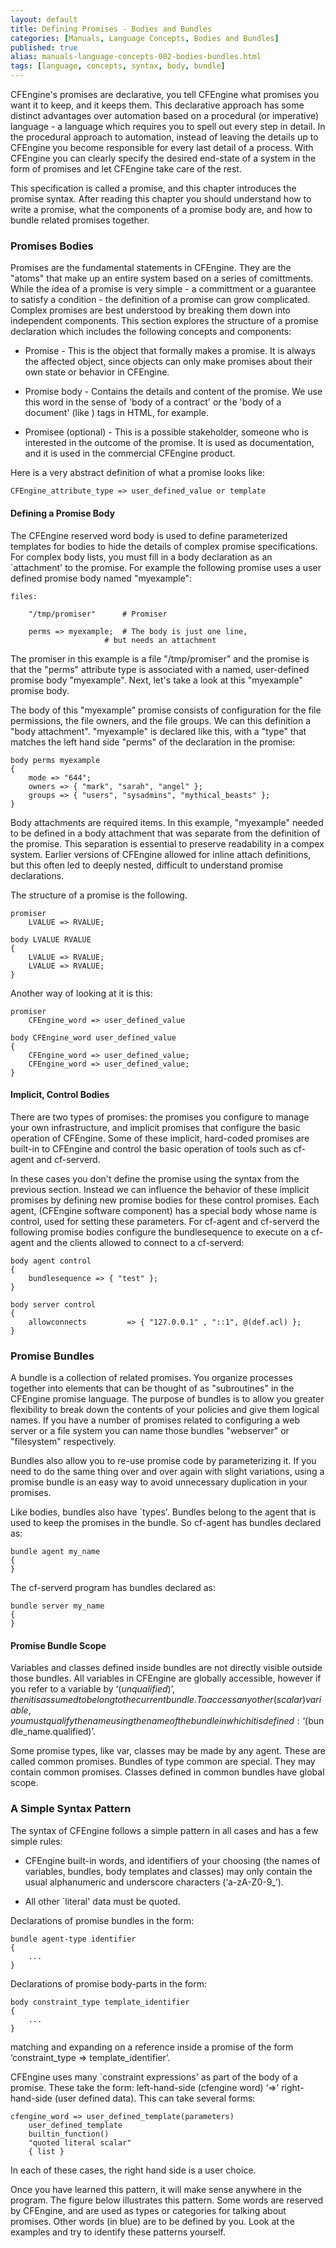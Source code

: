 ```yaml
---
layout: default
title: Defining Promises - Bodies and Bundles
categories: [Manuals, Language Concepts, Bodies and Bundles]
published: true
alias: manuals-language-concepts-002-bodies-bundles.html
tags: [language, concepts, syntax, body, bundle]
---
```


CFEngine's promises are declarative, you tell CFEngine what promises
you want it to keep, and it keeps them.  This declarative approach has
some distinct advantages over automation based on a procedural (or
imperative) language - a language which requires you to spell out
every step in detail.  In the procedural approach to automation,
instead of leaving the details up to CFEngine you become responsible
for every last detail of a process.  With CFEngine you can clearly
specify the desired end-state of a system in the form of promises and
let CFEngine take care of the rest.

This specification is called a promise, and this chapter introduces
the promise syntax.  After reading this chapter you should understand
how to write a promise, what the components of a promise body are, and
how to bundle related promises together.

### Promises Bodies

Promises are the fundamental statements in CFEngine. They are the
"atoms" that make up an entire system based on a series of
comittments.  While the idea of a promise is very simple - a
committment or a guarantee to satisfy a condition - the definition of
a promise can grow complicated.  Complex promises are best understood
by breaking them down into independent components. This section
explores the structure of a promise declaration which includes the
following concepts and components:

* Promise - This is the object that formally makes a promise. It is always
    the affected object, since objects can only make promises about
    their own state or behavior in CFEngine. 

* Promise body - Contains the details and content of the promise. We use this word in the sense of 'body of a contract' or
    the 'body of a document'  (like <body>) tags in HTML, for example.

* Promisee (optional) - This is a possible stakeholder, someone who is interested in the
    outcome of the promise. It is used as documentation, and it is
    used in the commercial CFEngine product. 

Here is a very abstract definition of what a promise looks like:

    CFEngine_attribute_type => user_defined_value or template

#### Defining a Promise Body 

The CFEngine reserved word body is used to define parameterized
templates for bodies to hide the details of complex promise
specifications. For complex body lists, you must fill in a body
declaration as an `attachment' to the promise.  For example the
following promise uses a user defined promise body named "myexample":

    files:

        "/tmp/promiser"      # Promiser

        perms => myexample;  # The body is just one line, 
                         # but needs an attachment

The promiser in this example is a file "/tmp/promiser" and the promise
is that the "perms" attribute type is associated with a named,
user-defined promise body "myexample".  Next, let's take a look at
this "myexample" promise body.

The body of this "myexample" promise consists of configuration for the
file permissions, the file owners, and the file groups.  We can this
definition a "body attachment".  "myexample" is declared like this,
with a "type" that matches the left hand side "perms" of the
declaration in the promise:

    body perms myexample
    {
        mode => "644";
        owners => { "mark", "sarah", "angel" };
        groups => { "users", "sysadmins", "mythical_beasts" };
    }

Body attachments are required items. In this example, "myexample"
needed to be defined in a body attachment that was separate from the
definition of the promise.  This separation is essential to preserve
readability in a compex system.  Earlier versions of CFEngine allowed
for inline attach definitions, but this often led to deeply nested,
difficult to understand promise declarations.

The structure of a promise is the following.

    promiser
        LVALUE => RVALUE;
     
    body LVALUE RVALUE
    {
        LVALUE => RVALUE;
        LVALUE => RVALUE;
    }

Another way of looking at it is this:

    promiser
        CFEngine_word => user_defined_value

    body CFEngine_word user_defined_value
    {
        CFEngine_word => user_defined_value;
        CFEngine_word => user_defined_value;
    }

#### Implicit, Control Bodies

There are two types of promises: the promises you configure to manage
your own infrastructure, and implicit promises that configure the
basic operation of CFEngine.  Some of these implicit, hard-coded
promises are built-in to CFEngine and control the basic operation of
tools such as cf-agent and cf-serverd.

In these cases you don't define the promise using the syntax from the
previous section.  Instead we can influence the behavior of these
implicit promises by defining new promise bodies for these control
promises. Each agent, (CFEngine software component) has a special body
whose name is control, used for setting these parameters. For cf-agent
and cf-serverd the following promise bodies configure the
bundlesequence to execute on a cf-agent and the clients allowed to
connect to a cf-serverd:

    body agent control
    { 
        bundlesequence => { "test" };
    }

    body server control
    {
        allowconnects         => { "127.0.0.1" , "::1", @(def.acl) };
    }

### Promise Bundles

A bundle is a collection of related promises.  You organize processes
together into elements that can be thought of as "subroutines" in the
CFEngine promise language. The purpose of bundles is to allow you
greater flexibility to break down the contents of your policies and
give them logical names.  If you have a number of promises related to
configuring a web server or a file system you can name those bundles
"webserver" or "filesystem" respectively.

Bundles also allow you to re-use promise code by parameterizing it.
If you need to do the same thing over and over again with slight
variations, using a promise bundle is an easy way to avoid unnecessary
duplication in your promises.

Like bodies, bundles also have `types'. Bundles belong to the agent
that is used to keep the promises in the bundle. So cf-agent has
bundles declared as:

    bundle agent my_name
    {
    }

The cf-serverd program has bundles declared as:

    bundle server my_name
    {
    }

#### Promise Bundle Scope

Variables and classes defined inside bundles are not directly visible
outside those bundles. All variables in CFEngine are globally
accessible, however if you refer to a variable by ‘$(unqualified)’,
then it is assumed to belong to the current bundle. To access any
other (scalar) variable, you must qualify the name using the name of
the bundle in which it is defined: ‘$(bundle_name.qualified)’.

Some promise types, like var, classes may be made by any agent. These
are called common promises. Bundles of type common are special. They
may contain common promises. Classes defined in common bundles have
global scope.

### A Simple Syntax Pattern

The syntax of CFEngine follows a simple pattern in all cases and has a few simple rules:

* CFEngine built-in words, and identifiers of your choosing (the names
  of variables, bundles, body templates and classes) may only contain
  the usual alphanumeric and underscore characters (‘a-zA-Z0-9_’).

* All other `literal' data must be quoted.

Declarations of promise bundles in the form:

    bundle agent-type identifier
    {
        ...
    }

Declarations of promise body-parts in the form:

    body constraint_type template_identifier
    {
        ...
    }

matching and expanding on a reference inside a promise of the form ‘constraint_type => template_identifier’.

CFEngine uses many `constraint expressions' as part of the body of a
promise. These take the form: left-hand-side (cfengine word) ‘=>’
right-hand-side (user defined data). This can take several forms:

    cfengine_word => user_defined_template(parameters)
        user_defined_template
        builtin_function()
        "quoted literal scalar"
        { list }

In each of these cases, the right hand side is a user choice.

Once you have learned this pattern, it will make sense anywhere in the
program. The figure below illustrates this pattern. Some words are
reserved by CFEngine, and are used as types or categories for talking
about promises. Other words (in blue) are to be defined by you. Look
at the examples and try to identify these patterns yourself.

